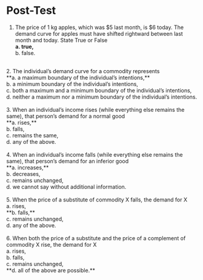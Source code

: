 # Post-Test  
1. The price of 1 kg apples, which was $5 last month, is $6 today. The demand curve for apples must have shifted rightward between last month and today. State True or False <br>
**a. true,**<br>
b. false.<br> 
<br>
2. The individual’s demand curve for a commodity represents<br>
**a. a maximum boundary of the individual’s intentions,**<br>
b. a minimum boundary of the individual’s intentions,<br>
c. both a maximum and a minimum boundary of the individual’s intentions,<br>
d. neither a maximum nor a minimum boundary of the individual’s intentions.<br>
<br>
3. When an individual’s income rises (while everything else remains the same), that person’s demand for a normal good <br>
**a. rises,**<br>
b. falls,<br>
c. remains the same,<br>
d. any of the above.<br>
<br>
4. When an individual’s income falls (while everything else remains the same), that person’s demand for an inferior good <br>
**a. increases,**<br>
b. decreases,<br>
c. remains unchanged,<br>
d. we cannot say without additional information.<br>
<br>
5. When the price of a substitute of commodity X falls, the demand for X <br>
a. rises,<br>
**b. falls,**<br>
c. remains unchanged,<br>
d. any of the above.<br>
<br>
6. When both the price of a substitute and the price of a complement of commodity X rise, the demand for X <br>
a. rises,<br>
b. falls,<br>
c. remains unchanged,<br>
**d. all of the above are possible.**<br>